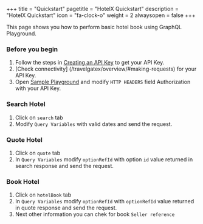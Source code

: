 +++
title = "Quickstart"
pagetitle = "HotelX Quickstart"
description = "HotelX Quickstart"
icon = "fa-clock-o"
weight = 2
alwaysopen = false
+++

This page shows you how to perform basic hotel book using GraphQL Playground.

### Before you begin
1. Follow the steps in [Creating an API Key](/travelgatex/security/overview#creating-an-api-key) to get your API Key.
2. [Check connectivity] (/travelgatex/overview/#making-requests) for your API Key.
3. Open [Sample Playground](https://www.graphqlbin.com/mnOsA) and modify `HTTP HEADERS` field Authorization with your API Key.

### Search Hotel
1. Click on `search` tab
2. Modify `Query Variables` with valid dates and send the request.

### Quote Hotel
1. Click on `quote` tab
2. In `Query Variables` modify `optionRefId` with option `id` value returned in search response and send the request.

### Book Hotel
1. Click on `hotelBook` tab
2. In `Query Variables` modify `optionRefId` with `optionRefId` value returned in quote response and send the request.
3. Next other information you can chek for book `Seller reference`
